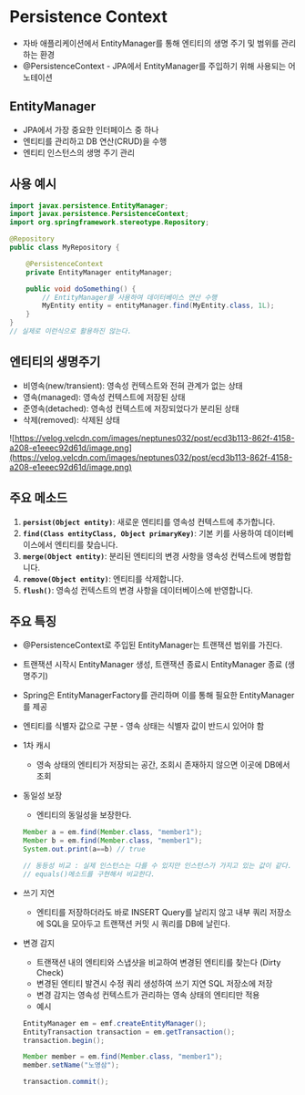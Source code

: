 # Persistence Context

- 자바 애플리케이션에서 EntityManager를 통해 엔티티의 생명 주기 및 범위를 관리하는 환경
- @PersistenceContext - JPA에서 EntityManager를 주입하기 위해 사용되는 어노테이션

## EntityManager

- JPA에서 가장 중요한 인터페이스 중 하나
- 엔티티를 관리하고 DB 연산(CRUD)을 수행
- 엔티티 인스턴스의 생명 주기 관리

## 사용 예시

```java
import javax.persistence.EntityManager;
import javax.persistence.PersistenceContext;
import org.springframework.stereotype.Repository;

@Repository
public class MyRepository {

    @PersistenceContext
    private EntityManager entityManager;

    public void doSomething() {
        // EntityManager를 사용하여 데이터베이스 연산 수행
        MyEntity entity = entityManager.find(MyEntity.class, 1L);
    }
}
// 실제로 이런식으로 활용하진 않는다.
```

## 엔티티의 생명주기

- 비영속(new/transient): 영속성 컨텍스트와 전혀 관계가 없는 상태
- 영속(managed): 영속성 컨텍스트에 저장된 상태
- 준영속(detached): 영속성 컨텍스트에 저장되었다가 분리된 상태
- 삭제(removed): 삭제된 상태

![https://velog.velcdn.com/images/neptunes032/post/ecd3b113-862f-4158-a208-e1eeec92d61d/image.png](https://velog.velcdn.com/images/neptunes032/post/ecd3b113-862f-4158-a208-e1eeec92d61d/image.png)

## 주요 메소드

1. **`persist(Object entity)`**: 새로운 엔티티를 영속성 컨텍스트에 추가합니다.
2. **`find(Class entityClass, Object primaryKey)`**: 기본 키를 사용하여 데이터베이스에서 엔티티를 찾습니다.
3. **`merge(Object entity)`**: 분리된 엔티티의 변경 사항을 영속성 컨텍스트에 병합합니다.
4. **`remove(Object entity)`**: 엔티티를 삭제합니다.
5. **`flush()`**: 영속성 컨텍스트의 변경 사항을 데이터베이스에 반영합니다.

## 주요 특징

- @PersistenceContext로 주입된 EntityManager는 트랜잭션 범위를 가진다.
- 트랜잭션 시작시 EntityManager 생성, 트랜잭션 종료시 EntityManager 종료 (생명주기)
- Spring은 EntityManagerFactory를 관리하며 이를 통해 필요한 EntityManager를 제공
- 엔티티를 식별자 값으로 구분 - 영속 상태는 식별자 값이 반드시 있어야 함
- 1차 캐시
    - 영속 상태의 엔티티가 저장되는 공간, 조회시 존재하지 않으면 이곳에 DB에서 조회
- 동일성 보장
    - 엔티티의 동일성을 보장한다.
    
    ```java
    Member a = em.find(Member.class, "member1");
    Member b = em.find(Member.class, "member1");
    System.out.print(a==b) // true
    
    // 동등성 비교 : 실제 인스턴스는 다를 수 있지만 인스턴스가 가지고 있는 값이 같다. 
    // equals()메소드를 구현해서 비교한다.
    ```
    
- 쓰기 지연
    - 엔티티를 저장하더라도 바로 INSERT Query를 날리지 않고 내부 쿼리 저장소에 SQL을 모아두고 트랜잭션 커밋 시 쿼리를 DB에 날린다.
- 변경 감지
    - 트랜잭션 내의 엔티티와 스냅샷을 비교하여 변경된 엔티티를 찾는다 (Dirty Check)
    - 변경된 엔티티 발견시 수정 쿼리 생성하여 쓰기 지연 SQL 저장소에 저장
    - 변경 감지는 영속성 컨텍스트가 관리하는 영속 상태의 엔티티만 적용
    - 예시
    
    ```java
    EntityManager em = emf.createEntityManager();
    EntityTransaction transaction = em.getTransaction();
    transaction.begin();
    
    Member member = em.find(Member.class, "member1");
    member.setName("노영삼");
    
    transaction.commit();
    ```
